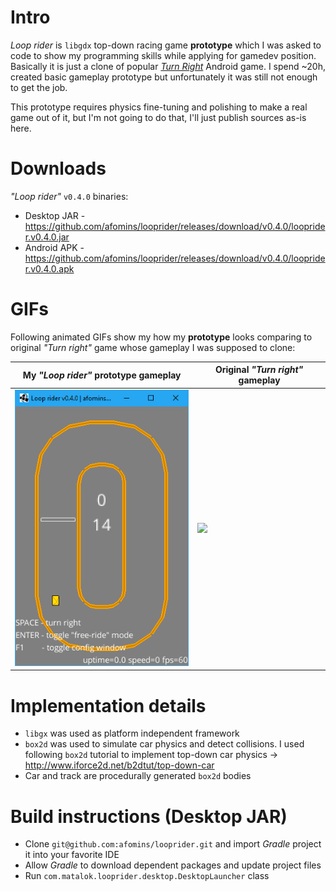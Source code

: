 # Intro
*Loop rider* is `libgdx` top-down racing game **prototype** which I was asked to code to show my programming skills while applying for gamedev position. Basically it is just a clone of popular [*Turn Right*](https://play.google.com/store/apps/details?id=air.tv.avix.turnright&hl=en) Android game. I spend ~20h, created basic gameplay prototype but unfortunately it was still not enough to get the job. 

This prototype requires physics fine-tuning and polishing to make a real game out of it, but I'm not going to do that, I'll just publish sources as-is here.

# Downloads
*"Loop rider"* `v0.4.0` binaries:
 * Desktop JAR - https://github.com/afomins/looprider/releases/download/v0.4.0/looprider.v0.4.0.jar
 * Android APK - https://github.com/afomins/looprider/releases/download/v0.4.0/looprider.v0.4.0.apk

# GIFs
Following animated GIFs show my how my **prototype** looks comparing to original *"Turn right"* game whose gameplay I was supposed to clone:

|  My *"Loop rider"* prototype gameplay | Original *"Turn right"* gameplay |
| --|--|
| <img src="https://github.com/afomins/looprider/blob/master/assets-raw/loop-rider-002.gif" width="300"> | <img src="https://github.com/afomins/looprider/blob/master/assets-raw/turn-right-000.gif" width="300"> |

# Implementation details
 * `libgx` was used as platform independent framework
 * `box2d` was used to simulate car physics and detect collisions. I used following `box2d` tutorial to implement top-down car physics -> http://www.iforce2d.net/b2dtut/top-down-car
 * Car and track are procedurally generated `box2d` bodies
 
# Build instructions (Desktop JAR)
 * Clone `git@github.com:afomins/looprider.git` and import *Gradle* project it into your favorite IDE
 * Allow *Gradle* to download dependent packages and update project files
 * Run `com.matalok.looprider.desktop.DesktopLauncher` class
 
